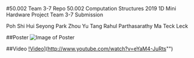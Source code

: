 #50.002 Team 3-7 Repo
50.002 Computation Structures 2019 
1D Mini Hardware Project 
Team 3-7 Submission

Poh Shi Hui
Seyong Park
Zhou Yu Tang
Rahul Parthasarathy
Ma Teck Leck

##Poster
![Image of Poster](https://github.com/shiinx/50.002-MHP-Code-Submission-3-7/poster.jpg)

##Video
[!Video](http://img.youtube.com/vi/eYaM4-JuRts/0.jpg)](http://www.youtube.com/watch?v=eYaM4-JuRts"")




